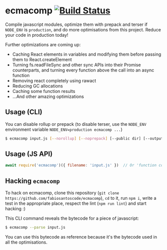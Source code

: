 # ecmacomp [![Build Status](https://travis-ci.org/fabiosantoscode/ecmacomp.svg?branch=master)](https://travis-ci.org/fabiosantoscode/ecmacomp)

Compile javascript modules, optimize them with prepack and terser if `NODE_ENV` is `production`, and do more optimisations from this project. Reduce your code in production today!

Further optimizations are coming up:

 - Caching React elements in variables and modifying them before passing them to React.createElement
 - Turning fs.readFileSync and other sync APIs into their Promise counterparts, and turning every function above the call into an async function
 - Removing react completely using rawact
 - Reducing GC allocations
 - Caching some function results
 - ...And other amazing optimizations

## Usage (CLI)

You can disable rollup or prepack (to disable terser, use the `NODE_ENV` environment variable `NODE_ENV=production ecmacomp ...`)
```bash
$ ecmacomp input.js [--norollup] [--noprepack] [--public dir] [--output file]
```

## Usage (JS API)

```javascript
await require('ecmacomp')({ filename: 'input.js' })  // Or 'function code....'
```

## Hacking `ecmacomp`

To hack on ecmacomp, clone this repository (`git clone https://github.com/fabiosantoscode/ecmacomp`), `cd` to it, run `npm i`, write a test in the appropriate place, respect the lint (`npm run lint`) and start hacking :)

This CLI command reveals the bytecode for a piece of javascript:

```bash
$ ecmacomp --parse input.js
```

You can use this bytecode as reference because it's the bytecode used in all the optimisations.
